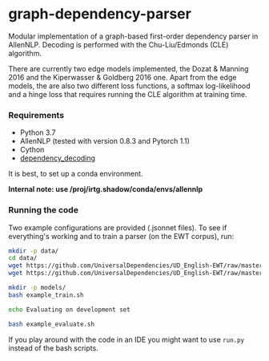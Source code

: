 # graph-dependency-parser
Modular implementation of a graph-based first-order dependency parser in AllenNLP. 
Decoding is performed with the Chu-Liu/Edmonds (CLE) algorithm.

There are currently two edge models implemented, the Dozat & Manning 2016 and the Kiperwasser & Goldberg 2016 one.
Apart from the edge models, the are also two different loss functions, a softmax log-likelihood and a hinge loss that requires running the CLE algorithm at training time.

### Requirements
- Python 3.7
- AllenNLP (tested with version 0.8.3 and Pytorch 1.1)
- Cython
- [dependency_decoding](https://github.com/andersjo/dependency_decoding)

It is best, to set up a conda environment.

__Internal note: use /proj/irtg.shadow/conda/envs/allennlp__

### Running the code
Two example configurations are provided (.jsonnet files). To see if everything's working and to train a parser (on the EWT corpus), run:

```bash
mkdir -p data/
cd data/
wget https://github.com/UniversalDependencies/UD_English-EWT/raw/master/en_ewt-ud-train.conllu
wget https://github.com/UniversalDependencies/UD_English-EWT/raw/master/en_ewt-ud-dev.conllu

mkdir -p models/
bash example_train.sh

echo Evaluating on development set

bash example_evaluate.sh
```

If you play around with the code in an IDE you might want to use `run.py` instead of the bash scripts.
